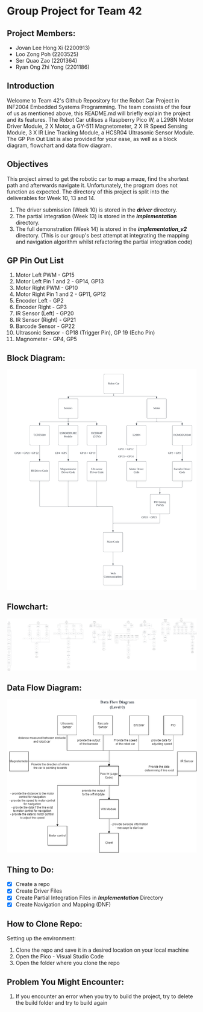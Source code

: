 # Group Project for Team 42

## Project Members:
- Jovan Lee Hong Xi (2200913)
- Loo Zong Poh (2203525)
- Ser Quao Zao (2201364)
- Ryan Ong Zhi Yong (2201186)

## Introduction 
Welcome to Team 42's Github Repository for the Robot Car Project in INF2004 Embedded Systems Programming. The team consists of the four of us as mentioned above, this README.md will briefly explain the project and its features. The Robot Car utilises a Raspberry Pico W, a L298N Motor Driver Module, 2 X Motor, a GY-511 Magnetometer, 2 X IR Speed Sensing Module, 3 X IR Line Tracking Module, a HCSR04 Ultrasonic Sensor Module. The GP Pin Out List is also provided for your ease, as well as a block diagram, flowchart and data flow diagram.

## Objectives
This project aimed to get the robotic car to map a maze, find the shortest path and afterwards navigate it. Unfortunately, the program does not function as expected.
The directory of this project is split into the deliverables for Week 10, 13 and 14.
1. The driver submission (Week 10) is stored in the ***driver*** directory.
2. The partial integration (Week 13) is stored in the ***implementation*** directory.
3. The full demonstration (Week 14) is stored in the ***implementation_v2*** directory. (This is our group's best attempt at integrating the mapping and navigation algorithm whilst refactoring the partial integration code)

## GP Pin Out List
1. Motor Left PWM - GP15
2. Motor Left Pin 1 and 2 - GP14, GP13
3. Motor Right PWM - GP10
4. Motor Right Pin 1 and 2 - GP11, GP12
5. Encoder Left - GP2
6. Encoder Right - GP3
7. IR Sensor (Left) - GP20
8. IR Sensor (Right) - GP21
9. Barcode Sensor - GP22
10. Ultrasonic Sensor - GP18 (Trigger Pin), GP 19 (Echo Pin)
11. Magnometer - GP4, GP5

## Block Diagram:
![block_diagram](./team42-blockdiagram.png)

## Flowchart:
![flowchart](./embedded_flowchart.png)

## Data Flow Diagram:
![Data flow](./embedded_dataflow.png)

## Thing to Do:
- [x] Create a repo
- [x] Create Driver Files
- [x] Create Partial Integration Files in ***Implementation*** Directory
- [X] Create Navigation and Mapping (DNF)

## How to Clone Repo:
Setting up the environment:
1. Clone the repo and save it in a desired location on your local machine
2. Open the Pico - Visual Studio Code 
3. Open the folder where you clone the repo

## Problem You Might Encounter:
1. If you encounter an error when you try to build the project, try to delete the build folder and try to build again

